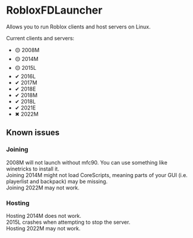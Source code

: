 # RobloxFDLauncher
Allows you to run Roblox clients and host servers on Linux.  

Current clients and servers:
* 🟡 2008M
* 🟡 2014M
* 🟡 2015L
* ✔ 2016L
* ✔ 2017M
* ✔ 2018E
* ✔ 2018M
* ✔ 2018L
* ✔ 2021E
* ✖ 2022M

## Known issues
### Joining
2008M will not launch without mfc90. You can use something like winetricks to install it.  
Joining 2014M might not load CoreScripts, meaning parts of your GUI (i.e. playerlist and backpack) may be missing.  
Joining 2022M may not work.  

### Hosting
Hosting 2014M does not work.  
2015L crashes when attempting to stop the server.  
Hosting 2022M may not work.
